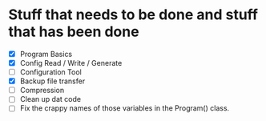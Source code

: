# Stuff that needs to be done and stuff that has been done

- [x] Program Basics
- [x] Config Read / Write / Generate
- [ ] Configuration Tool
- [x] Backup file transfer
- [ ] Compression
- [ ] Clean up dat code
- [ ] Fix the crappy names of those variables in the Program() class.
